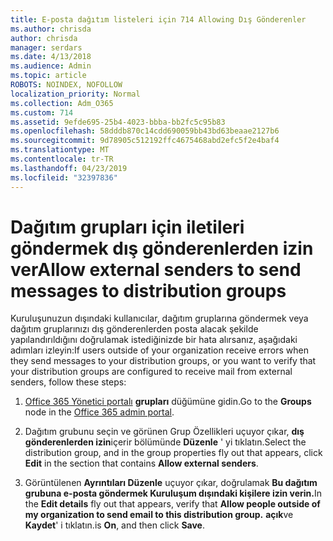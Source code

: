 ```yaml
---
title: E-posta dağıtım listeleri için 714 Allowing Dış Gönderenler
ms.author: chrisda
author: chrisda
manager: serdars
ms.date: 4/13/2018
ms.audience: Admin
ms.topic: article
ROBOTS: NOINDEX, NOFOLLOW
localization_priority: Normal
ms.collection: Adm_O365
ms.custom: 714
ms.assetid: 9efde695-25b4-4023-bbba-bb2fc5c95b83
ms.openlocfilehash: 58dddb870c14cdd690059bb43bd63beaae2127b6
ms.sourcegitcommit: 9d78905c512192ffc4675468abd2efc5f2e4baf4
ms.translationtype: MT
ms.contentlocale: tr-TR
ms.lasthandoff: 04/23/2019
ms.locfileid: "32397836"
---
```

# <a name="allow-external-senders-to-send-messages-to-distribution-groups"></a><span data-ttu-id="3fa85-102">Dağıtım grupları için iletileri göndermek dış gönderenlerden izin ver</span><span class="sxs-lookup"><span data-stu-id="3fa85-102">Allow external senders to send messages to distribution groups</span></span>

<span data-ttu-id="3fa85-103">Kuruluşunuzun dışındaki kullanıcılar, dağıtım gruplarına göndermek veya dağıtım gruplarınızı dış gönderenlerden posta alacak şekilde yapılandırıldığını doğrulamak istediğinizde bir hata alırsanız, aşağıdaki adımları izleyin:</span><span class="sxs-lookup"><span data-stu-id="3fa85-103">If users outside of your organization receive errors when they send messages to your distribution groups, or you want to verify that your distribution groups are configured to receive mail from external senders, follow these steps:</span></span>

1. <span data-ttu-id="3fa85-104">[Office 365 Yönetici portalı](https://portal.office.com/adminportal/home#/groups) **grupları** düğümüne gidin.</span><span class="sxs-lookup"><span data-stu-id="3fa85-104">Go to the **Groups** node in the [Office 365 admin portal](https://portal.office.com/adminportal/home#/groups).</span></span>

2. <span data-ttu-id="3fa85-105">Dağıtım grubunu seçin ve görünen Grup Özellikleri uçuyor çıkar, **dış gönderenlerden izin**içerir bölümünde **Düzenle** ' yi tıklatın.</span><span class="sxs-lookup"><span data-stu-id="3fa85-105">Select the distribution group, and in the group properties fly out that appears, click **Edit** in the section that contains **Allow external senders**.</span></span>

3. <span data-ttu-id="3fa85-106">Görüntülenen **Ayrıntıları Düzenle** uçuyor çıkar, doğrulamak **Bu dağıtım grubuna e-posta göndermek Kuruluşum dışındaki kişilere izin verin.**</span><span class="sxs-lookup"><span data-stu-id="3fa85-106">In the **Edit details** fly out that appears, verify that **Allow people outside of my organization to send email to this distribution group.**</span></span> <span data-ttu-id="3fa85-107">**açık**ve **Kaydet**' i tıklatın.</span><span class="sxs-lookup"><span data-stu-id="3fa85-107">is **On**, and then click **Save**.</span></span>
